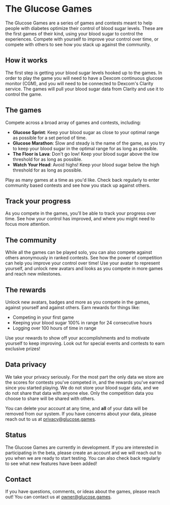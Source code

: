 # The Glucose Games

The Glucose Games are a series of games and contests meant to help people with diabetes optimize their control of blood sugar levels.
These are the first games of their kind, using your blood sugar to control the experiences.
Compete with yourself to improve your control over time, or compete with others to see how you stack up against the community.

## How it works

The first step is getting your blood sugar levels hooked up to the games. 
In order to play the game you will need to have a Dexcom continuous glucose monitor (CGM), and you will need to be connected to Dexcom's Clarity service.
The games will pull your blood sugar data from Clarity and use it to control the game.

## The games

Compete across a broad array of games and contests, including:

- **Glucose Sprint**: Keep your blood sugar as close to your optimal range as possible for a set period of time.
- **Glucose Marathon**: Slow and steady is the name of the game, as you try to keep your blood sugar in the optimal range for as long as possible.
- **The Floor is Lava**: Don't go low! Keep your blood sugar above the low threshold for as long as possible.
- **Watch Your Head**: Avoid highs! Keep your blood sugar below the high threshold for as long as possible.

Play as many games at a time as you'd like.
Check back regularly to enter community based contests and see how you stack up against others.

## Track your progress

As you compete in the games, you'll be able to track your progress over time.
See how your control has improved, and where you might need to focus more attention.

## The community

While all the games can be played solo, you can also compete against others anonymously in ranked contests.
See how the power of competition can help you improve your control over time!
Use your avatar to represent yourself, and unlock new avatars and looks as you compete in more games and reach new milestones.

## The rewards

Unlock new avatars, badges and more as you compete in the games, against yourself and against others.
Earn rewards for things like:
- Competing in your first game
- Keeping your blood sugar 100% in range for 24 consecutive hours
- Logging over 100 hours of time in range

Use your rewards to show off your accomplishments and to motivate yourself to keep improving.
Look out for special events and contests to earn exclusive prizes!

## Data privacy

We take your privacy seriously.
For the most part the only data we store are the scores for contests you've competed in, and the rewards you've earned since you started playing.
We do not store your blood sugar data, and we do not share that data with anyone else.
Only the competition data you choose to share will be shared with others.

You can delete your account at any time, and **all** of your data will be removed from our system.
If you have concerns about your data, please reach out to us at [privacy@glucose.games](mailto:privacy@glucose.games).

## Status

The Glucose Games are currently in development.
If you are interested in participating in the beta, please create an account and we will reach out to you when we are ready to start testing.
You can also check back regularly to see what new features have been added!

## Contact

If you have questions, comments, or ideas about the games, please reach out!
You can contact us at [owner@glucose.games](mailto:owner@glucose.games).

